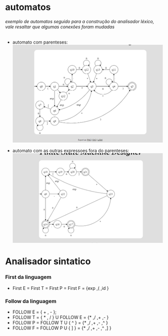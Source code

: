 
# automatos
###### exemplo de automatos seguido para a construção do analisador léxico, vale resaltar que algumas conexões foram mudadas

* automato com parenteses:
!["automato"](./assets/parenteses.png)

* automato com as outras expressoes fora do parenteses:
!["automato"](./assets/sem%20parenteses.png)

# Analisador sintatico
### First da linguagem

* First E = First T = First P = First F = {exp ,( ,id }

### Follow da linguagem
* FOLLOW E = { + , - };
* FOLLOW T = { * , / } U FOLLOW E = {* ,/ ,+ ,- }
* FOLLOW P = FOLLOW T U { ^ } = {* ,/ ,+ ,- ,^ } 
* FOLLOW F = FOLLOW P U { ] } = {* ,/ ,+ ,- ,^ ,] }